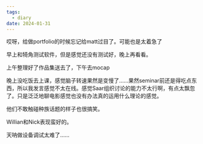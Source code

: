 ```yaml
---
tags:
  - diary
date: 2024-01-31
---
```

哎呀，给做portfolio的时候忘记给matt过目了。可能也是太着急了

早上和犄角测试软件，但是感觉还没有测试好，晚上再看看。

上午整理好了作品集送去了，下午去mocap

晚上没吃饭去上课，感觉脑子转速果然是变慢了……果然seminar前还是得吃点东西，所以我发言感觉不太在线。感觉Saar组织讨论的能力不太行啊，有点太飘忽了。只是泛泛地聊电影感觉也没有办法真的运用什么理论的感觉。

他们不敢触碰种族话题的样子也很搞笑。

Willian和Nick表现蛮好的。

天呐做设备调试太难了……